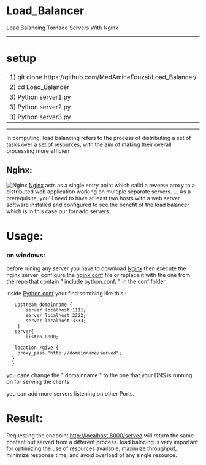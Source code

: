 # Load_Balancer
Load Balancing Tornado Servers With Nginx

 ----------------------
# setup
<table>
  <tr>
    <td>
    1) git clone https://github.com/MedAmineFouzai/Load_Balancer/ 
    </td>
    <tr>
    <td>
    2) cd Load_Balancer                                           
    </td>
  </tr>
  <tr>
    <td>
    3) Python server1.py                                      
    </td>
    </tr>
  <tr>
    <td>
    3) Python server2.py                                       
    </td>
    </tr>
  <tr>
    <td>
    3) Python server3.py                                       
    </td>
    </tr>
</table>

----------------------------------------


In computing, load balancing refers to the process of distributing a set of tasks over a set of resources, with the aim of making their overall processing more efficien
## Nginx:
![Nginx](https://guides.wp-bullet.com/wp-content/uploads/2017/03/nginx-wordpress-404-redirect-homepage.png)
[Nginx](https://www.nginx.com/) acts as a single entry point which calld a reverse proxy to a distributed web application working on multiple separate servers. ... As a prerequisite, you'll need to have at least two hosts with a web server software installed and configured to see the benefit of the load balancer which is in this case our tornado servers.  

# Usage:
### on windows:
before runing any server  you have to download [Nginx](https://www.nginx.com/)  then  execute the nginx server ,configure the [nginx.conf](https://github.com/MedAmineFouzai/Load_Balancer/blob/master/nginx.conf) file or replace it with the one from the repo that contain  " include python.conf; " in the conf folder.

inside [Python.conf](https://github.com/MedAmineFouzai/Load_Balancer/blob/master/python.conf) your find somthing like this :
       
       upstream domainname {
           server localhost:1111;
           server localhost:2222;
           server localhost:3333;
        }
       server{
           listen 8000;
    
       location /give {
        proxy_pass "http://domainname/served";
      }
      }
you cane change the " domainname " to the one that your DNS is running on for serving the clients

you can add more servers listening on other Ports.
# Result:
Requesting the endpoint [http://localhost:8000/served](http://localhost:8000/served) will return the same content but served from a different process.
load balncing is very important for optimizing the use of resources available, maximize throughput, minimize response time, and avoid overload of any single resource.
 
